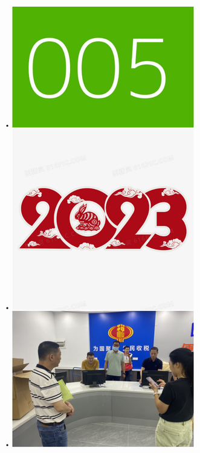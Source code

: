  * ![2023-04-25-1](./20230425-2549.jpg)  
 * ![2023-04-25-2](./20230425-7130.jpg)  
 * ![2023-04-25-3](./20230425-7222.jpeg)  
